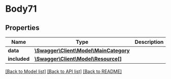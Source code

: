 # Body71

## Properties
Name | Type | Description | Notes
------------ | ------------- | ------------- | -------------
**data** | [**\Swagger\Client\Model\MainCategory**](MainCategory.md) |  | [optional] 
**included** | [**\Swagger\Client\Model\Resource[]**](Resource.md) |  | [optional] 

[[Back to Model list]](../../README.md#documentation-for-models) [[Back to API list]](../../README.md#documentation-for-api-endpoints) [[Back to README]](../../README.md)

